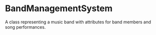 # BandManagementSystem
A class representing a music band with attributes for band members and song performances.
